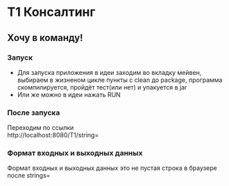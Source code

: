 # Т1 Консалтинг

## Хочу в команду!

### Запуск

* Для запуска приложения в идеи заходим во вкладку мейвен, выбираем в жизненом цикле пункты с clean до package, программа скомпилируется, пройдёт тест(или нет) и упакуется в jar
* Или же можно в идеи нажать RUN

### После запуска

Переходим по ссылки \
http://localhost:8080/T1/string=

### Формат входных и выходных данных
Формат входных и выходных данных это не пустая строка в браузере после strings=
